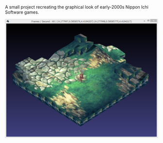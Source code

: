 A small project recreating the graphical look of early-2000s Nippon Ichi Software games.

![img](https://raw.githubusercontent.com/Ruin0x11/castile/master/core/assets/img.png)
